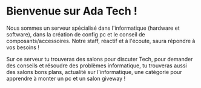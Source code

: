 # Bienvenue sur Ada Tech ! 
Nous sommes un serveur spécialisé dans l'informatique (hardware et software), dans la création de config pc et le conseil de composants/accessoires. Notre staff, réactif et à l'écoute, saura répondre à vos besoins ! 

Sur ce serveur tu trouveras des salons pour discuter Tech, pour demander des conseils et résoudre des problèmes informatique, tu trouveras aussi des salons bons plans, actualité sur l'informatique, une catégorie pour apprendre à monter un pc et un salon giveway !
